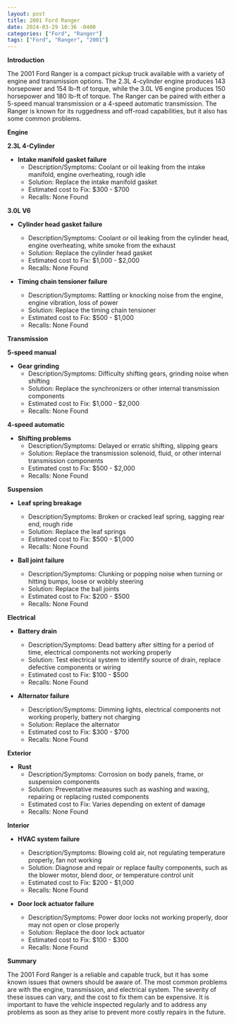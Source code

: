 ```yaml
---
layout: post
title: 2001 Ford Ranger
date: 2024-03-29 10:36 -0400
categories: ["Ford", "Ranger"]
tags: ["Ford", "Ranger", "2001"]
---
```

**Introduction**

The 2001 Ford Ranger is a compact pickup truck available with a variety of engine and transmission options. The 2.3L 4-cylinder engine produces 143 horsepower and 154 lb-ft of torque, while the 3.0L V6 engine produces 150 horsepower and 180 lb-ft of torque. The Ranger can be paired with either a 5-speed manual transmission or a 4-speed automatic transmission. The Ranger is known for its ruggedness and off-road capabilities, but it also has some common problems.

**Engine**

**2.3L 4-Cylinder**

* **Intake manifold gasket failure**
    * Description/Symptoms: Coolant or oil leaking from the intake manifold, engine overheating, rough idle
    * Solution: Replace the intake manifold gasket
    * Estimated cost to Fix: $300 - $700
    * Recalls: None Found

**3.0L V6**

* **Cylinder head gasket failure**
    * Description/Symptoms: Coolant or oil leaking from the cylinder head, engine overheating, white smoke from the exhaust
    * Solution: Replace the cylinder head gasket
    * Estimated cost to Fix: $1,000 - $2,000
    * Recalls: None Found

* **Timing chain tensioner failure**
    * Description/Symptoms: Rattling or knocking noise from the engine, engine vibration, loss of power
    * Solution: Replace the timing chain tensioner
    * Estimated cost to Fix: $500 - $1,000
    * Recalls: None Found

**Transmission**

**5-speed manual**

* **Gear grinding**
    * Description/Symptoms: Difficulty shifting gears, grinding noise when shifting
    * Solution: Replace the synchronizers or other internal transmission components
    * Estimated cost to Fix: $1,000 - $2,000
    * Recalls: None Found

**4-speed automatic**

* **Shifting problems**
    * Description/Symptoms: Delayed or erratic shifting, slipping gears
    * Solution: Replace the transmission solenoid, fluid, or other internal transmission components
    * Estimated cost to Fix: $500 - $2,000
    * Recalls: None Found

**Suspension**

* **Leaf spring breakage**
    * Description/Symptoms: Broken or cracked leaf spring, sagging rear end, rough ride
    * Solution: Replace the leaf springs
    * Estimated cost to Fix: $500 - $1,000
    * Recalls: None Found

* **Ball joint failure**
    * Description/Symptoms: Clunking or popping noise when turning or hitting bumps, loose or wobbly steering
    * Solution: Replace the ball joints
    * Estimated cost to Fix: $200 - $500
    * Recalls: None Found

**Electrical**

* **Battery drain**
    * Description/Symptoms: Dead battery after sitting for a period of time, electrical components not working properly
    * Solution: Test electrical system to identify source of drain, replace defective components or wiring
    * Estimated cost to Fix: $100 - $500
    * Recalls: None Found

* **Alternator failure**
    * Description/Symptoms: Dimming lights, electrical components not working properly, battery not charging
    * Solution: Replace the alternator
    * Estimated cost to Fix: $300 - $700
    * Recalls: None Found

**Exterior**

* **Rust**
    * Description/Symptoms: Corrosion on body panels, frame, or suspension components
    * Solution: Preventative measures such as washing and waxing, repairing or replacing rusted components
    * Estimated cost to Fix: Varies depending on extent of damage
    * Recalls: None Found

**Interior**

* **HVAC system failure**
    * Description/Symptoms: Blowing cold air, not regulating temperature properly, fan not working
    * Solution: Diagnose and repair or replace faulty components, such as the blower motor, blend door, or temperature control unit
    * Estimated cost to Fix: $200 - $1,000
    * Recalls: None Found

* **Door lock actuator failure**
    * Description/Symptoms: Power door locks not working properly, door may not open or close properly
    * Solution: Replace the door lock actuator
    * Estimated cost to Fix: $100 - $300
    * Recalls: None Found

**Summary**

The 2001 Ford Ranger is a reliable and capable truck, but it has some known issues that owners should be aware of. The most common problems are with the engine, transmission, and electrical system. The severity of these issues can vary, and the cost to fix them can be expensive. It is important to have the vehicle inspected regularly and to address any problems as soon as they arise to prevent more costly repairs in the future.
